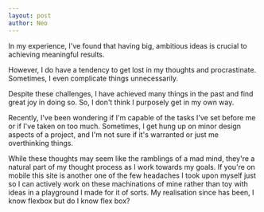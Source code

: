 ```yaml
---
layout: post
author: Neo
---
```


In my experience, I've found that having big, ambitious ideas is crucial to achieving meaningful results.

<!--more-->

However, I do have a tendency to get lost in my thoughts and procrastinate. Sometimes, I even complicate things unnecessarily.

Despite these challenges, I have achieved many things in the past and find great joy in doing so. So, I don't think I purposely get in my own way.

Recently, I've been wondering if I'm capable of the tasks I've set before me or if I've taken on too much. Sometimes, I get hung up on minor design aspects of a project, and I'm not sure if it's warranted or just me overthinking things.

While these thoughts may seem like the ramblings of a mad mind, they're a natural part of my thought process as I work towards my goals. If you're on mobile this site is another one of the few headaches I took upon myself just so I can actively work on these machinations of mine rather than toy with ideas in a playground I made for it of sorts. My realisation since has been, I know flexbox but do I know flex box?
